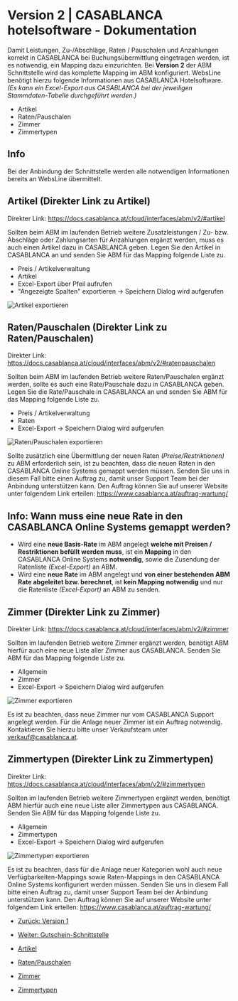 # Version 2 | CASABLANCA hotelsoftware - Dokumentation

Damit Leistungen, Zu-/Abschläge, Raten / Pauschalen und Anzahlungen korrekt in CASABLANCA bei Buchungsübermittlung eingetragen werden, ist es notwendig, ein Mapping dazu einzurichten. Bei **Version 2** der ABM Schnittstelle wird das komplette Mapping im ABM konfiguriert. WebsLine benötigt hierzu folgende Informationen aus CASABLANCA Hotelsoftware. *(Es kann ein Excel-Export aus CASABLANCA bei der jeweiligen Stammdaten-Tabelle durchgeführt werden.)*

* Artikel
* Raten/Pauschalen
* Zimmer
* Zimmertypen

## Info

Bei der Anbindung der Schnittstelle werden alle notwendigen Informationen bereits an WebsLine übermittelt.

## Artikel (Direkter Link zu Artikel)

Direkter Link: https://docs.casablanca.at/cloud/interfaces/abm/v2/#artikel

Sollten beim ABM im laufenden Betrieb weitere Zusatzleistungen / Zu- bzw. Abschläge oder Zahlungsarten für Anzahlungen ergänzt werden, muss es auch einen Artikel dazu in CASABLANCA geben. Legen Sie den Artikel in CASABLANCA an und senden Sie ABM für das Mapping folgende Liste zu.

* Preis / Artikelverwaltung
* Artikel
* Excel-Export über Pfeil aufrufen
* "Angezeigte Spalten" exportieren -> Speichern Dialog wird aufgerufen

![Artikel exportieren](https://docs.casablanca.at/assets/images/export_jobs-130f1a832727f899f5bfc62ce4c6b0e6.png "Artikel exportieren")

## Raten/Pauschalen (Direkter Link zu Raten/Pauschalen)

Direkter Link: https://docs.casablanca.at/cloud/interfaces/abm/v2/#ratenpauschalen

Sollten beim ABM im laufenden Betrieb weitere Raten/Pauschalen ergänzt werden, sollte es auch eine Rate/Pauschale dazu in CASABLANCA geben. Legen Sie die Rate/Pauschale in CASABLANCA an und senden Sie ABM für das Mapping folgende Liste zu.

* Preis / Artikelverwaltung
* Raten
* Excel-Export -> Speichern Dialog wird aufgerufen

![Raten/Pauschalen exportieren](https://docs.casablanca.at/assets/images/export_rates-495170a7c378d69eaefa400607b745ba.png "Raten/Pauschalen exportieren")

Sollte zusätzlich eine Übermittlung der neuen Raten *(Preise/Restriktionen)* zu ABM erforderlich sein, ist zu beachten, dass die neuen Raten in den CASABLANCA Online Systems gemappt werden müssen. Senden Sie uns in diesem Fall bitte einen Auftrag zu, damit unser Support Team bei der Anbindung unterstützen kann. Den Auftrag können Sie auf unserer Website unter folgendem Link erteilen: <https://www.casablanca.at/auftrag-wartung/>

## Info: Wann muss eine neue Rate in den CASABLANCA Online Systems gemappt werden?

* Wird eine **neue Basis-Rate** im ABM angelegt **welche mit Preisen / Restriktionen befüllt werden muss**, ist ein **Mapping** in den CASABLANCA Online Systems **notwendig**, sowie die Zusendung der Ratenliste *(Excel-Export)* an ABM.
* Wird eine **neue Rate** im ABM angelegt und **von einer bestehenden ABM Rate abgeleitet bzw. berechnet**, ist **kein Mapping notwendig** und nur die Ratenliste *(Excel-Export)* an ABM zu senden.

## Zimmer (Direkter Link zu Zimmer)

Direkter Link: https://docs.casablanca.at/cloud/interfaces/abm/v2/#zimmer

Sollten im laufenden Betrieb weitere Zimmer ergänzt werden, benötigt ABM hierfür auch eine neue Liste aller Zimmer aus CASABLANCA. Senden Sie ABM für das Mapping folgende Liste zu.

* Allgemein
* Zimmer
* Excel-Export -> Speichern Dialog wird aufgerufen

![Zimmer exportieren](https://docs.casablanca.at/assets/images/export_rooms-70135249a317f4e03da140a5644bcb22.png "Zimmer exportieren")

Es ist zu beachten, dass neue Zimmer nur vom CASABLANCA Support angelegt werden. Für die Anlage neuer Zimmer ist ein Auftrag notwendig. Kontaktieren Sie hierzu bitte unser Verkaufsteam unter verkauf@casablanca.at.

## Zimmertypen (Direkter Link zu Zimmertypen)

Direkter Link: https://docs.casablanca.at/cloud/interfaces/abm/v2/#zimmertypen

Sollten im laufenden Betrieb weitere Zimmertypen ergänzt werden, benötigt ABM hierfür auch eine neue Liste aller Zimmertypen aus CASABLANCA. Senden Sie ABM für das Mapping folgende Liste zu.

* Allgemein
* Zimmertypen
* Excel-Export -> Speichern Dialog wird aufgerufen

![Zimmertypen exportieren](https://docs.casablanca.at/assets/images/export_roomtypes-9f2e9c039b6782db55e9b81e88fe6675.png "Zimmertypen exportieren")

Es ist zu beachten, dass für die Anlage neuer Kategorien wohl auch neue Verfügbarkeiten-Mappings sowie Raten-Mappings in den CASABLANCA Online Systems konfiguriert werden müssen. Senden Sie uns in diesem Fall bitte einen Auftrag zu, damit unser Support Team bei der Anbindung unterstützen kann. Den Auftrag können Sie auf unserer Website unter folgendem Link erteilen: <https://www.casablanca.at/auftrag-wartung/>

* [Zurück: Version 1](https://docs.casablanca.at/cloud/interfaces/abm/v1/)
* [Weiter: Gutschein-Schnittstelle](https://docs.casablanca.at/cloud/interfaces/abm/voucher)

* [Artikel](https://docs.casablanca.at/cloud/interfaces/abm/v2/#artikel)
* [Raten/Pauschalen](https://docs.casablanca.at/cloud/interfaces/abm/v2/#ratenpauschalen)
* [Zimmer](https://docs.casablanca.at/cloud/interfaces/abm/v2/#zimmer)
* [Zimmertypen](https://docs.casablanca.at/cloud/interfaces/abm/v2/#zimmertypen)
